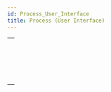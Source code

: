 ```yaml
---
id: Process_User_Interface
title: Process (User Interface)
---
```

||
|---|
|[<!-- INCLUDE #_command_.BRING TO FRONT.Syntax -->](../../commands-legacy/bring-to-front.md)<br/>|
|[<!-- INCLUDE #_command_.Frontmost process.Syntax -->](../../commands-legacy/frontmost-process.md)<br/>|
|[<!-- INCLUDE #_command_.HIDE PROCESS.Syntax -->](../../commands-legacy/hide-process.md)<br/>|
|[<!-- INCLUDE #_command_.SHOW PROCESS.Syntax -->](../../commands-legacy/show-process.md)<br/>|

